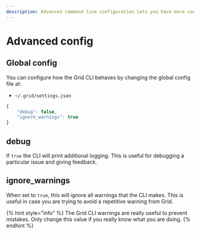 ```yaml
---
description: Advanced command line configuration lets you have more control
---
```


# Advanced config

## Global config

You can configure how the Grid CLI behaves by changing the global config file at:

* `~/.grid/settings.json`

```javascript
{
    "debug": false,
    "ignore_warnings": true
}
```

## debug

If `true` the CLI will print additional logging. This is useful for debugging a particular issue and giving feedback.

## ignore\_warnings

When set to `true`, this will ignore all warnings that the CLI makes. This is useful in case you are trying to avoid a repetitive warning from Grid.

{% hint style="info" %}
The Grid CLI warnings are really useful to prevent mistakes. Only change this value if you really know what you are doing.
{% endhint %}

